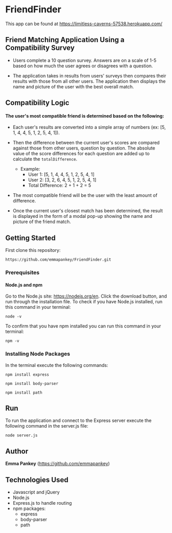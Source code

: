 # FriendFinder

This app can be found at https://limitless-caverns-57538.herokuapp.com/

## Friend Matching Application Using a Compatibility Survey

* Users complete a 10 question survey. Answers are on a scale of 1-5 based on how much the user agrees or disagrees with a question.

* The application takes in results from users' surveys then compares their results with those from all other users. The application then displays the name and picture of the user with the best overall match.

## Compatibility Logic

#### The user's most compatible friend is determined based on the following:

* Each user's results are converted into a simple array of numbers (ex: [5, 1, 4, 4, 5, 1, 2, 5, 4, 1]).


* Then the difference between the current user's scores are compared against those from other users, question by question. The absolute value of the score differences for each question are added up to calculate the ```totalDifference```.

    * Example: 
        * User 1: [5, 1, 4, 4, 5, 1, 2, 5, 4, 1]
        * User 2: [3, 2, 6, 4, 5, 1, 2, 5, 4, 1]
        * Total Difference: 2 + 1 + 2 = 5

* The most compatible friend will be the user with the least amount of difference.

* Once the current user's closest match has been determined, the result is displayed in the form of a modal pop-up showing the name and picture of the friend match.

## Getting Started

First clone this repository:

```
https://github.com/emmapankey/FriendFinder.git
```

### Prerequisites

#### Node.js and npm
Go to the Node.js site: https://nodejs.org/en. Click the download button, and run through the installation file.
To check if you have Node.js installed, run this command in your terminal:
```
node -v
```
To confirm that you have npm installed you can run this command in your terminal:
```
npm -v
```

### Installing Node Packages


In the terminal execute the following commands:

```
npm install express
```
```
npm install body-parser
```
```
npm install path
```

## Run

To run the application and connect to the Express server execute the following command in the server.js file:

```
node server.js
```

## Author

**Emma Pankey** (https://github.com/emmapankey)


## Technologies Used

* Javascript and jQuery
* Node.js
* Express.js to handle routing
* npm packages:
	* express
    * body-parser
    * path

